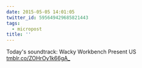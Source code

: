 ```yaml
---
date: 2015-05-05 14:01:05
twitter_id: 595649429685821443
tags:
  - micropost
title: ''
---
```


Today's soundtrack: Wacky Workbench Present US [tmblr.co/ZOHrOy1k66gA_](http://tmblr.co/ZOHrOy1k66gA_)
